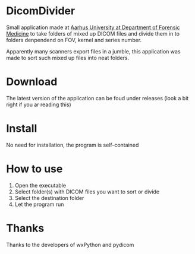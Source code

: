 # DicomDivider
Small application made at [Aarhus University at Department of Forensic Medicine](https://forensic.au.dk/) to take folders of mixed up DICOM files and divide them in to folders denpendend on FOV, kernel and series number.

Apparently many scanners export files in a jumble, this application was made to sort such mixed up files into neat folders.

# Download 

The latest version of the application can be foud under releases (look a bit right if you ar reading this)

# Install

No need for installation, the program is self-contained

# How to use

1) Open the executable
2) Select folder(s) with DICOM files you want to sort or divide
3) Select the destination folder
4) Let the program run

# Thanks
Thanks to the developers of wxPython and pydicom
